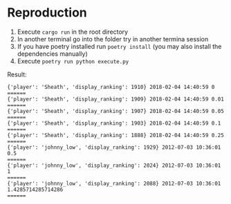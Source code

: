 # Reproduction

1. Execute `cargo run` in the root directory
2. In another terminal go into the folder try in another termina session
3. If you have poetry installed run `poetry install` (you may also install the dependencies manually)
4. Execute `poetry run python execute.py`

Result:
```
{'player': 'Sheath', 'display_ranking': 1910} 2018-02-04 14:40:59 0
======
{'player': 'Sheath', 'display_ranking': 1909} 2018-02-04 14:40:59 0.01
======
{'player': 'Sheath', 'display_ranking': 1907} 2018-02-04 14:40:59 0.05
======
{'player': 'Sheath', 'display_ranking': 1903} 2018-02-04 14:40:59 0.1
======
{'player': 'Sheath', 'display_ranking': 1888} 2018-02-04 14:40:59 0.25
======
{'player': 'johnny_low', 'display_ranking': 1929} 2012-07-03 10:36:01 0.5
======
{'player': 'johnny_low', 'display_ranking': 2024} 2012-07-03 10:36:01 1
======
{'player': 'johnny_low', 'display_ranking': 2088} 2012-07-03 10:36:01 1.4285714285714286
======
```



